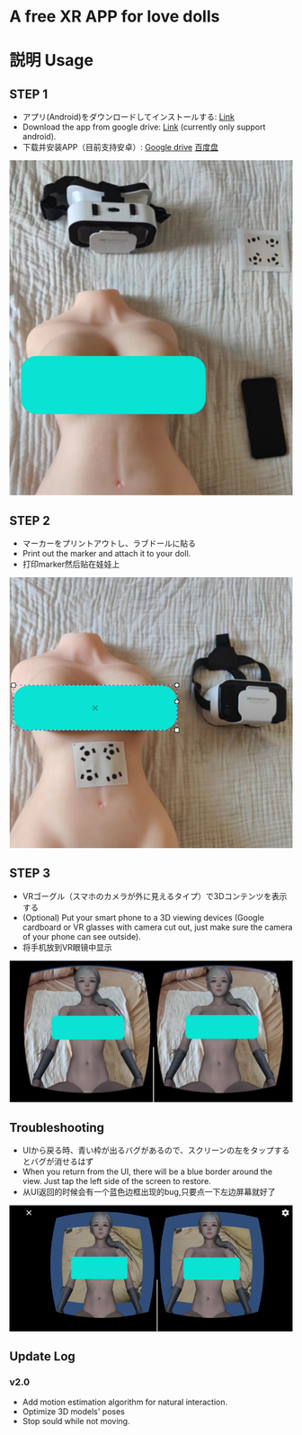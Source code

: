 # A free XR APP for love dolls

# 説明 Usage

## STEP 1
* アプリ(Android)をダウンロードしてインストールする: [Link](https://drive.google.com/file/d/1782cDwkhTslq8c1pjXJNdurgTyS-XaG_/view?usp=drive_link)
* Download the app from google drive: [Link](https://drive.google.com/file/d/1782cDwkhTslq8c1pjXJNdurgTyS-XaG_/view?usp=drive_link) (currently only support android).
* 下载并安装APP（目前支持安卓）: [Google drive](https://drive.google.com/file/d/1782cDwkhTslq8c1pjXJNdurgTyS-XaG_/view?usp=drive_link) [百度盘](https://pan.baidu.com/s/1KA1xx85G-9kdCbNXr3i10A?pwd=aece)
<img src="imgs/require.png" alt="drawing"/>

## STEP 2
* マーカーをプリントアウトし、ラブドールに貼る
* Print out the marker and attach it to your doll.
* 打印marker然后贴在娃娃上
<img src="imgs/prepare.png" alt="drawing"/>

## STEP 3
* VRゴーグル（スマホのカメラが外に見えるタイプ）で3Dコンテンツを表示する
* (Optional) Put your smart phone to a 3D viewing devices (Google cardboard or VR glasses with camera cut out, just make sure the camera of your phone can see outside).
* 将手机放到VR眼镜中显示
<img src="imgs/demo.png" alt="drawing"/>


## Troubleshooting
* UIから戻る時、青い枠が出るバグがあるので、スクリーンの左をタップするとバグが消せるはず
* When you return from the UI, there will be a blue border around the view. Just tap the left side of the screen to restore.
* 从UI返回的时候会有一个蓝色边框出现的bug,只要点一下左边屏幕就好了
<img src="imgs/bug.png" alt="drawing"/>


## Update Log

### v2.0
* Add motion estimation algorithm for natural interaction.
* Optimize 3D models' poses
* Stop sould while not moving.
